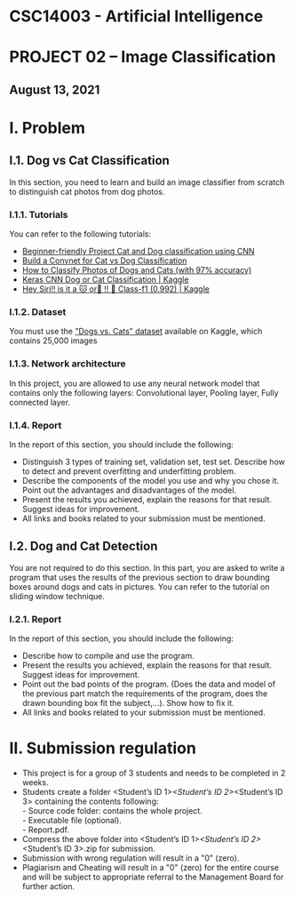 # CSC14003 - Artificial Intelligence

# PROJECT 02 – Image Classification

## August 13, 2021

# I. Problem

## I.1. Dog vs Cat Classification

In this section, you need to learn and build an image classifier from scratch to distinguish cat photos
from dog photos.

### I.1.1. Tutorials

You can refer to the following tutorials:
- [Beginner-friendly Project Cat and Dog classification using CNN](https://www.analyticsvidhya.com/blog/2021/06/beginner-friendly-project-cat-and-dog-classification-using-cnn/)
- [Build a Convnet for Cat vs Dog Classification](https://developers.google.com/machine-learning/practica/image-classification/exercise-1)
- [How to Classify Photos of Dogs and Cats (with 97% accuracy)](https://machinelearningmastery.com/how-to-develop-a-convolutional-neural-network-to-classify-photos-of-dogs-and-cats/)
- [Keras CNN Dog or Cat Classification | Kaggle](https://www.kaggle.com/uysimty/keras-cnn-dog-or-cat-classification)
- [Hey Siri!! is it a 🐱 or🐶 !! 🎯 Class-f1 (0.992) | Kaggle](https://www.kaggle.com/bhuvanchennoju/hey-siri-is-it-a-or-class-f1-0-992)

### I.1.2. Dataset

You must use the ["Dogs vs. Cats" dataset](https://www.kaggle.com/c/dogs-vs-cats/data) available on Kaggle, which contains 25,000 images

### I.1.3. Network architecture

In this project, you are allowed to use any neural network model that contains only the following
layers: Convolutional layer, Pooling layer, Fully connected layer.

### I.1.4. Report

In the report of this section, you should include the following:
- Distinguish 3 types of training set, validation set, test set. Describe how to detect and prevent overfitting and underfitting problem.
- Describe the components of the model you use and why you chose it. Point out the advantages and disadvantages of the model.
- Present the results you achieved, explain the reasons for that result. Suggest ideas for improvement.
- All links and books related to your submission must be mentioned.

## I.2. Dog and Cat Detection

You are not required to do this section.
In this part, you are asked to write a program that uses the results of the previous section to draw
bounding boxes around dogs and cats in pictures. You can refer to the tutorial on sliding window
technique.

### I.2.1. Report

In the report of this section, you should include the following:
- Describe how to compile and use the program.
- Present the results you achieved, explain the reasons for that result. Suggest ideas for improvement.
- Point out the bad points of the program. (Does the data and model of the previous part match the requirements of the program, does the drawn bounding box fit the subject,...). Show how to fix it.
- All links and books related to your submission must be mentioned.

# II. Submission regulation

- This project is for a group of 3 students and needs to be completed in 2 weeks.
- Students create a folder <Student’s ID 1>_<Student’s ID 2>_<Student’s ID 3> containing the contents following:  
       - Source code folder: contains the whole project.  
       - Executable file (optional).  
       - Report.pdf.  
- Compress the above folder into <Student’s ID 1>_<Student’s ID 2>_<Student’s ID 3>.zip for submission.
- Submission with wrong regulation will result in a "0" (zero).
- Plagiarism and Cheating will result in a "0" (zero) for the entire course and will be subject to appropriate referral to the Management Board for further action.
